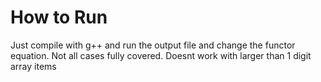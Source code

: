 # How to Run

Just compile with g++ and run the output file and change the functor equation. Not all cases fully covered. Doesnt work with larger than 1 digit array items